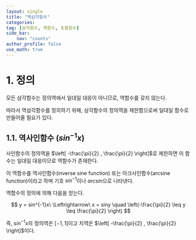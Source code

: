 ```yaml
---
layout: single
title: "역삼각함수"
categories: 
tag: [삼각함수, 역함수, 초월함수]
side_bar:
    nav: "counts"
author_profile: false
use_math: true 
---
```


# 1. 정의
모든 삼각함수는 정의역에서 일대일 대응이 아니므로, 역함수를 갖지 않는다.

따라서 역삼각함수를 정의하기 위해, 삼각함수의 정의역을 제한함으로써 일대일 함수로 만들어줄 필요가 있다.

## 1.1. 역사인함수 ($sin^{-1}x$)
사인함수의 정의역을 $\left[ -\frac{\pi}{2} , \frac{\pi}{2} \right]$로 제한하면 이 함수는 일대일 대응이므로 역함수가  존재한다.

이 역함수를 역사인함수(inverse sine function) 또는 아크사인함수(arcsine function)이라고 하며 기호 $sin^{-1}$이나 $\mathit{arcsin}$으로 나타낸다. 

역함수의 정의에 의해 다음을 얻는다.

$$ y = sin^{-1}x\ \Leftrightarrow\ x = siny \quad \left(-\frac{\pi}{2} \leq y \leq \frac{\pi}{2} \right) $$


즉, $sin^{-1}x$의 정의역은 $\left[ -1 , 1  \right]$이고 치역은 $\left[ -\frac{\pi}{2} , \frac{\pi}{2} \right]$이다.





